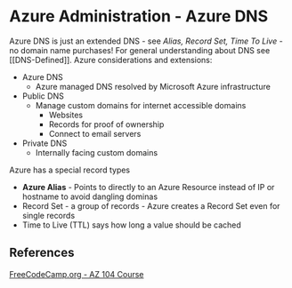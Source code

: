 
# Azure Administration - Azure DNS

Azure DNS is just an extended DNS - see *Alias, Record Set, Time To Live*  - no domain name purchases! For general understanding about DNS see [[DNS-Defined]]. Azure considerations and extensions:
- Azure DNS
	- Azure managed DNS resolved by Microsoft Azure infrastructure
- Public DNS
	- Manage custom domains for internet accessible domains
		- Websites
		- Records for proof of ownership
		- Connect to email servers
- Private DNS 
	- Internally facing custom domains  

Azure has a special record types 
- **Azure Alias** -  Points to directly to an Azure Resource instead of IP or hostname to avoid dangling dominas
- Record Set - a group of records - Azure creates a Record Set even for single records 
- Time to Live (TTL) says how long a value should be cached

## References


[FreeCodeCamp.org - AZ 104 Course](https://www.youtube.com/watch?v=10PbGbTUSAg&t=3458s)